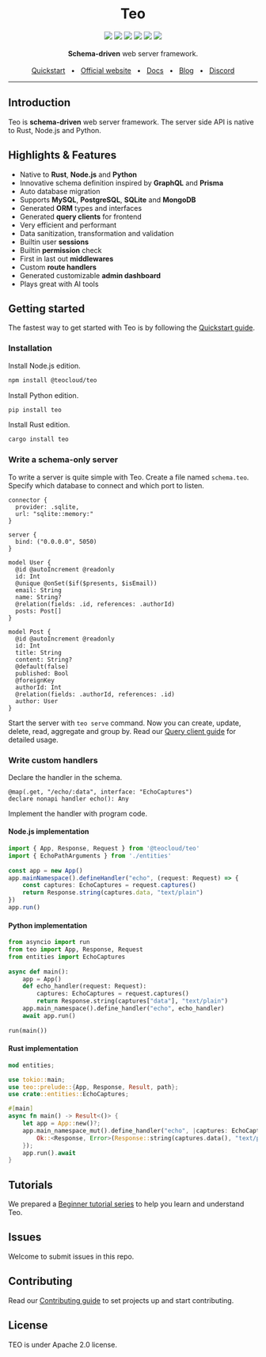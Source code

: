 <div align="center">
  <h1>Teo</h1>
  <a href="https://crates.io/crates/teo"><img src="https://img.shields.io/crates/v/teo?style=flat-square" /></a>
  <a href="https://www.npmjs.com/package/@teocloud/teo"><img src="https://img.shields.io/npm/v/%40teocloud%2Fteo?style=flat-square" /></a>
  <a href="https://pypi.org/project/teo/"><img src="https://img.shields.io/pypi/v/teo?style=flat-square" /></a>
  <a href="https://marketplace.visualstudio.com/items?itemName=yeannylam.teo-vscode"><img src="https://img.shields.io/visual-studio-marketplace/v/yeannylam.teo-vscode?style=flat-square&label=VSCode%20marketplace&color=%2300AFD7" /></a>
  <a href="https://github.com/teodevgroup/teo/blob/master/LICENSE"><img src="https://img.shields.io/github/license/teocloud/teo.svg?style=flat-square" /></a>
  <a href="https://github.com/teodevgroup/teo"><img src="https://img.shields.io/badge/PRs-welcome-brightgreen.svg?style=flat-square" /></a>
  <br />
  <br />
  <div><strong>Schema-driven</strong> web server framework.</div>
  <br />
  <a href="https://docs.teodev.io/getting-started/quickstart">Quickstart</a>
  <span>&nbsp;&nbsp;•&nbsp;&nbsp;</span>
  <a href="https://teodev.io/">Official website</a>
  <span>&nbsp;&nbsp;•&nbsp;&nbsp;</span>
  <a href="https://docs.teodev.io/">Docs</a>
  <span>&nbsp;&nbsp;•&nbsp;&nbsp;</span>
  <a href="https://blog.teodev.io">Blog</a>
  <span>&nbsp;&nbsp;•&nbsp;&nbsp;</span>
  <a href="https://teodev.io/discord">Discord</a>
  <br />
  <hr />
</div>

## Introduction

Teo is **schema-driven** web server framework. The server side API is native to Rust, Node.js and Python.

## Highlights & Features

* Native to **Rust**, **Node.js** and **Python**
* Innovative schema definition inspired by **GraphQL** and **Prisma**
* Auto database migration
* Supports **MySQL**, **PostgreSQL**, **SQLite** and **MongoDB**
* Generated **ORM** types and interfaces
* Generated **query clients** for frontend
* Very efficient and performant
* Data sanitization, transformation and validation
* Builtin user **sessions**
* Builtin **permission** check
* First in last out **middlewares**
* Custom **route handlers**
* Generated customizable **admin dashboard**
* Plays great with AI tools

## Getting started

The fastest way to get started with Teo is by following the [Quickstart guide](https://docs.teodev.io/getting-started/quickstart).

### Installation

Install Node.js edition.

```sh
npm install @teocloud/teo
```

Install Python edition.

```sh
pip install teo
```

Install Rust edition.

```sh
cargo install teo
```

### Write a schema-only server

To write a server is quite simple with Teo. Create a file named `schema.teo`.
Specify which database to connect and which port to listen.

```teo
connector {
  provider: .sqlite,
  url: "sqlite::memory:"
}
 
server {
  bind: ("0.0.0.0", 5050)
}
 
model User {
  @id @autoIncrement @readonly
  id: Int
  @unique @onSet($if($presents, $isEmail))
  email: String
  name: String?
  @relation(fields: .id, references: .authorId)
  posts: Post[]
}
 
model Post {
  @id @autoIncrement @readonly
  id: Int
  title: String
  content: String?
  @default(false)
  published: Bool
  @foreignKey
  authorId: Int
  @relation(fields: .authorId, references: .id)
  author: User
}
```

Start the server with `teo serve` command. Now you can create, update, delete,
read, aggregate and group by. Read our
[Query client guide](https://docs.teodev.io/guides/query-client-guides/crud)
for detailed usage.

### Write custom handlers

Declare the handler in the schema.

```teo
@map(.get, "/echo/:data", interface: "EchoCaptures")
declare nonapi handler echo(): Any
```

Implement the handler with program code.

#### Node.js implementation

```ts
import { App, Response, Request } from '@teocloud/teo'
import { EchoPathArguments } from './entities'
 
const app = new App()
app.mainNamespace().defineHandler("echo", (request: Request) => {
    const captures: EchoCaptures = request.captures()
    return Response.string(captures.data, "text/plain")
})
app.run()
```

#### Python implementation

```python
from asyncio import run
from teo import App, Response, Request
from entities import EchoCaptures
 
async def main():
    app = App()
    def echo_handler(request: Request):
        captures: EchoCaptures = request.captures()
        return Response.string(captures["data"], "text/plain")
    app.main_namespace().define_handler("echo", echo_handler)
    await app.run()
 
run(main())
```

#### Rust implementation

```rust
mod entities;

use tokio::main;
use teo::prelude::{App, Response, Result, path};
use crate::entities::EchoCaptures;

#[main]
async fn main() -> Result<()> {
    let app = App::new()?;
    app.main_namespace_mut().define_handler("echo", |captures: EchoCaptures| async move {
        Ok::<Response, Error>(Response::string(captures.data(), "text/plain"))
    });
    app.run().await
}
```

## Tutorials

We prepared a [Beginner tutorial series](https://docs.teodev.io/getting-started/beginner-tutorial/write-a-schema-only-app)
to help you learn and understand Teo.

## Issues

Welcome to submit issues in this repo.

## Contributing

Read our [Contributing guide](https://github.com/teodevgroup/teo/blob/main/CONTRIBUTING.md)
to set projects up and start contributing.

## License

TEO is under Apache 2.0 license.
